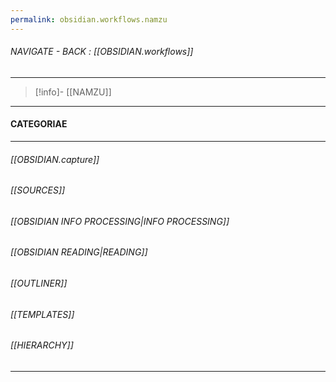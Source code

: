 ```yaml
---
permalink: obsidian.workflows.namzu
---
```


###### NAVIGATE - BACK : [[OBSIDIAN.workflows]]
------
>[!info]- [[NAMZU]]
-----
#### CATEGORIAE
----


###### [[OBSIDIAN.capture]]

###### [[SOURCES]]

###### [[OBSIDIAN INFO PROCESSING|INFO PROCESSING]]

###### [[OBSIDIAN READING|READING]]

###### [[OUTLINER]]

###### [[TEMPLATES]]

###### [[HIERARCHY]]


-------